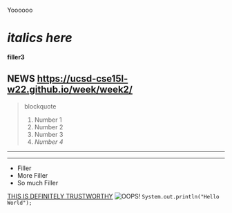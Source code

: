Yoooooo

# _italics here_

**filler3**

## NEWS https://ucsd-cse15l-w22.github.io/week/week2/

> blockquote
> 1. Number 1
> 2. Number 2
> 3. Number 3
> 4. *Number 4*
---
---------
- Filler
- More Filler
- So much Filler

[THIS IS DEFINITELY TRUSTWORTHY](https://www.example.com)
![OOPS!](https://pbs.twimg.com/media/EtwksZWVIAEnNJQ.jpg)
`System.out.println("Hello World");`


